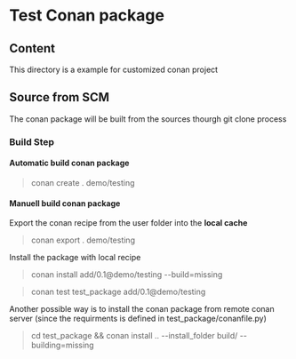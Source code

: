 # Test Conan package 

## Content

This directory is a example for customized conan project

## Source from SCM

The conan package will be built from the sources thourgh git clone process

### Build Step

#### Automatic build conan package

> conan create . demo/testing

#### Manuell build conan package

Export the conan recipe from the user folder into the **local cache**
> conan export . demo/testing

Install the package with local recipe
> conan install add/0.1@demo/testing --build=missing

> conan test test_package add/0.1@demo/testing

Another possible way is to install the conan package from remote conan server (since the requirments is defined in test_package/conanfile.py)

> cd test_package && conan install .. --install_folder build/ --building=missing




